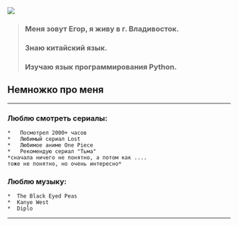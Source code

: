 ![](https://img.hhcdn.ru/photo/600716920.jpeg?t=1683962380&h=0JiYW4BZ7dOcnfcC2fEfsg)


>### Меня зовут Егор, я живу в г. Владивосток. 
>### Знаю китайский язык. 
>### Изучаю язык программирования Python. 

       

## Немножко про меня

* * *

### Люблю смотреть сериалы:
```
*   Посмотрел 2000+ часов 
*   Любимый сериал Lost
*   Любимое аниме One Piece
*   Рекомендую сериал "Тьма" 
*сначала ничего не понятно, а потом как .... 
тоже не понятно, но очень интересно*
```

### Люблю музыку:
```
*  The Black Eyed Peas 
*  Kanye West
*  Diplo
```
* * *







